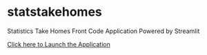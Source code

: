 # statstakehomes

Statistics Take Homes Front Code Application Powered by Streamlit

[Click here to Launch the Application](https://share.streamlit.io/mukul-mschauhan/statstakehomes/statistics.py)
